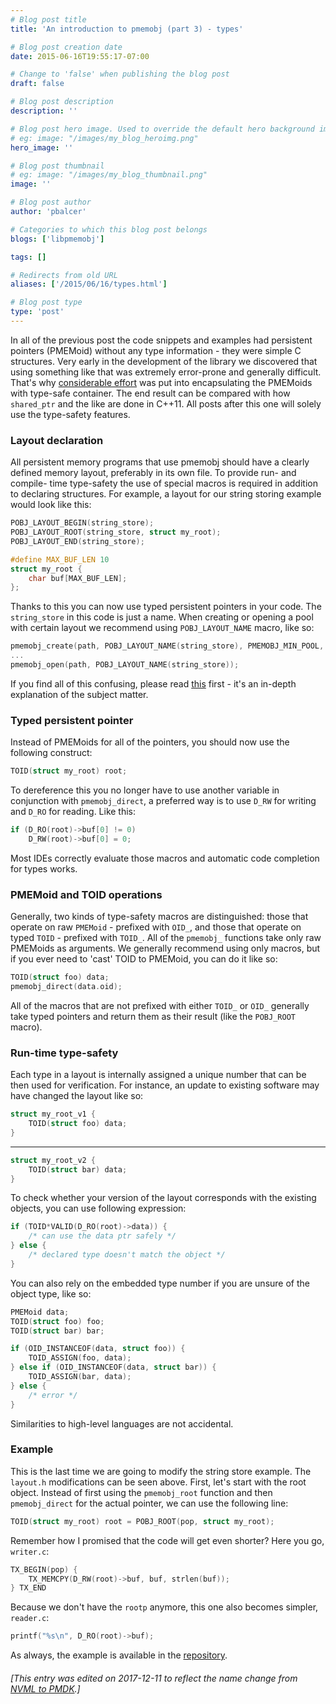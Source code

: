 ```yaml
---
# Blog post title
title: 'An introduction to pmemobj (part 3) - types'

# Blog post creation date
date: 2015-06-16T19:55:17-07:00

# Change to 'false' when publishing the blog post
draft: false

# Blog post description
description: ''

# Blog post hero image. Used to override the default hero background image.
# eg: image: "/images/my_blog_heroimg.png"
hero_image: ''

# Blog post thumbnail
# eg: image: "/images/my_blog_thumbnail.png"
image: ''

# Blog post author
author: 'pbalcer'

# Categories to which this blog post belongs
blogs: ['libpmemobj']

tags: []

# Redirects from old URL
aliases: ['/2015/06/16/types.html']

# Blog post type
type: 'post'
---
```


In all of the previous post the code snippets and examples had persistent pointers (PMEMoid) without any type information - they were simple C structures. Very early in the development of the library we discovered that using something like that was extremely error-prone and generally difficult. That's why [considerable effort](/blog/2015/06/type-safety-macros-in-libpmemobj/) was put into encapsulating the PMEMoids with type-safe container. The end result can be compared with how `shared_ptr` and the like are done in C++11. All posts after this one will solely use the type-safety features.

### Layout declaration

All persistent memory programs that use pmemobj should have a clearly defined memory layout, preferably in its own file. To provide run- and compile- time type-safety the use of special macros is required in addition to declaring structures. For example, a layout for our string storing example would look like this:

```c++
POBJ_LAYOUT_BEGIN(string_store);
POBJ_LAYOUT_ROOT(string_store, struct my_root);
POBJ_LAYOUT_END(string_store);

#define MAX_BUF_LEN 10
struct my_root {
    char buf[MAX_BUF_LEN];
};
```

Thanks to this you can now use typed persistent pointers in your code. The `string_store` in this code is just a name. When creating or opening a pool with certain layout we recommend using `POBJ_LAYOUT_NAME` macro, like so:

```c++
pmemobj_create(path, POBJ_LAYOUT_NAME(string_store), PMEMOBJ_MIN_POOL, 0666);
...
pmemobj_open(path, POBJ_LAYOUT_NAME(string_store));
```

If you find all of this confusing, please read [this](/blog/2015/06/type-safety-macros-in-libpmemobj) first - it's an in-depth explanation of the subject matter.

### Typed persistent pointer

Instead of PMEMoids for all of the pointers, you should now use the following construct:

```c++
TOID(struct my_root) root;
```

To dereference this you no longer have to use another variable in conjunction with `pmemobj_direct`, a preferred way is to use `D_RW` for writing and `D_RO` for reading. Like this:

```c++
if (D_RO(root)->buf[0] != 0)
    D_RW(root)->buf[0] = 0;
```

Most IDEs correctly evaluate those macros and automatic code completion for types works.

### PMEMoid and TOID operations

Generally, two kinds of type-safety macros are distinguished: those that operate on raw `PMEMoid` - prefixed with `OID_`, and those that operate on typed `TOID` - prefixed with `TOID_`. All of the `pmemobj_` functions take only raw PMEMoids as arguments. We generally recommend using only macros, but if you ever need to 'cast' TOID to PMEMoid, you can do it like so:

```c++
TOID(struct foo) data;
pmemobj_direct(data.oid);
```

All of the macros that are not prefixed with either `TOID_` or `OID_` generally take typed pointers and return them as their result (like the `POBJ_ROOT` macro).

### Run-time type-safety

Each type in a layout is internally assigned a unique number that can be then used for verification. For instance, an update to existing software may have changed the layout like so:

```c++
struct my_root_v1 {
    TOID(struct foo) data;
}
```

---

```c++
struct my_root_v2 {
    TOID(struct bar) data;
}
```

To check whether your version of the layout corresponds with the existing objects, you can use following expression:

```c++
if (TOID*VALID(D_RO(root)->data)) {
    /* can use the data ptr safely */
} else {
    /* declared type doesn't match the object */
}
```

You can also rely on the embedded type number if you are unsure of the object type, like so:

```c++
PMEMoid data;
TOID(struct foo) foo;
TOID(struct bar) bar;

if (OID_INSTANCEOF(data, struct foo)) {
    TOID_ASSIGN(foo, data);
} else if (OID_INSTANCEOF(data, struct bar)) {
    TOID_ASSIGN(bar, data);
} else {
    /* error */
}
```

Similarities to high-level languages are not accidental.

### Example

This is the last time we are going to modify the string store example. The `layout.h` modifications can be seen above. First, let's start with the root object. Instead of first using the `pmemobj_root` function and then `pmemobj_direct` for the actual pointer, we can use the following line:

```c++
TOID(struct my_root) root = POBJ_ROOT(pop, struct my_root);
```

Remember how I promised that the code will get even shorter? Here you go, `writer.c`:

```c++
TX_BEGIN(pop) {
    TX_MEMCPY(D_RW(root)->buf, buf, strlen(buf));
} TX_END
```

Because we don't have the `rootp` anymore, this one also becomes simpler, `reader.c`:

```c++
printf("%s\n", D_RO(root)->buf);
```

As always, the example is available in the [repository](https://github.com/pmem/pmdk/tree/master/src/examples/libpmemobj).

###### [This entry was edited on 2017-12-11 to reflect the name change from [NVML to PMDK](/blog/2017/12/announcing-the-persistent-memory-development-kit).]
